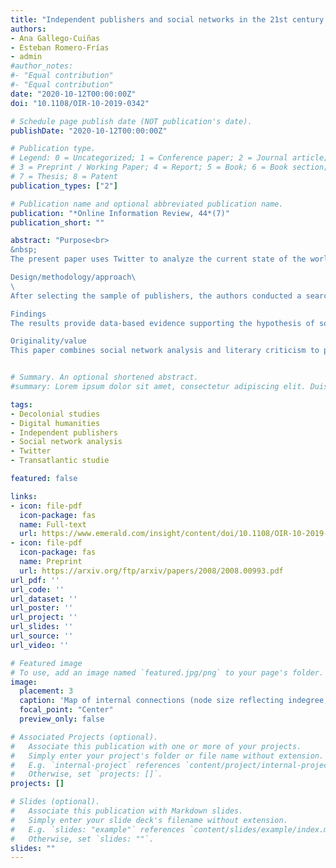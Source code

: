 ```yaml
---
title: "Independent publishers and social networks in the 21st century: the balance of power in the transatlantic Spanish-language book market"
authors:
- Ana Gallego-Cuiñas
- Esteban Romero-Frías
- admin
#author_notes:
#- "Equal contribution"
#- "Equal contribution"
date: "2020-10-12T00:00:00Z"
doi: "10.1108/OIR-10-2019-0342"

# Schedule page publish date (NOT publication's date).
publishDate: "2020-10-12T00:00:00Z"

# Publication type.
# Legend: 0 = Uncategorized; 1 = Conference paper; 2 = Journal article;
# 3 = Preprint / Working Paper; 4 = Report; 5 = Book; 6 = Book section;
# 7 = Thesis; 8 = Patent
publication_types: ["2"]

# Publication name and optional abbreviated publication name.
publication: "*Online Information Review, 44*(7)"
publication_short: ""

abstract: "Purpose<br>
&nbsp;
The present paper uses Twitter to analyze the current state of the worldwide, Spanish-language, independent publishing market. The main purposes are to determine whether certain Latin American Spanish-language independent publishers function as gatekeepers of world literature and to analyze the geopolitical structure of this global market, addressing both the Europe-America dialectic and neocolonial practices.

Design/methodology/approach\
\
After selecting the sample of publishers, the authors conducted a search for their Twitter profiles and located 131; they then downloaded data from the corresponding Twitter APIs. Finally, they applied social network analysis to study the presence of and interaction between the sample of independent publishers on this social media.

Findings
The results provide data-based evidence supporting the hypothesis of some literary critics who suggest that in Latin America, certain publishers act as gatekeepers to the mainstream book market. Therefore, Twitter could be considered a valid source of information to address the independent book market in Spanish. By extension, this approach could be applied to other cultural industries in which small and medium-sized agents develop a digital presence in social media.

Originality/value
This paper combines social network analysis and literary criticism to provide new evidence about the Spanish-language book market. It helps validate the aforementioned hypothesis proposed by literary critics and opens up new paths along which to pursue an interpretative, comparative analysis."


# Summary. An optional shortened abstract.
#summary: Lorem ipsum dolor sit amet, consectetur adipiscing elit. Duis posuere tellus ac convallis placerat. Proin tincidunt magna sed ex sollicitudin condimentum.

tags:
- Decolonial studies
- Digital humanities
- Independent publishers
- Social network analysis
- Twitter
- Transatlantic studie

featured: false

links:
- icon: file-pdf
  icon-package: fas
  name: Full-text
  url: https://www.emerald.com/insight/content/doi/10.1108/OIR-10-2019-0342/full/pdf
- icon: file-pdf
  icon-package: fas
  name: Preprint
  url: https://arxiv.org/ftp/arxiv/papers/2008/2008.00993.pdf
url_pdf: ''
url_code: ''
url_dataset: ''
url_poster: ''
url_project: ''
url_slides: ''
url_source: ''
url_video: ''

# Featured image
# To use, add an image named `featured.jpg/png` to your page's folder. 
image:
  placement: 3
  caption: 'Map of internal connections (node size reflecting indegree, colour coding by country)'
  focal_point: "Center"
  preview_only: false

# Associated Projects (optional).
#   Associate this publication with one or more of your projects.
#   Simply enter your project's folder or file name without extension.
#   E.g. `internal-project` references `content/project/internal-project/index.md`.
#   Otherwise, set `projects: []`.
projects: []

# Slides (optional).
#   Associate this publication with Markdown slides.
#   Simply enter your slide deck's filename without extension.
#   E.g. `slides: "example"` references `content/slides/example/index.md`.
#   Otherwise, set `slides: ""`.
slides: ""
---
```

